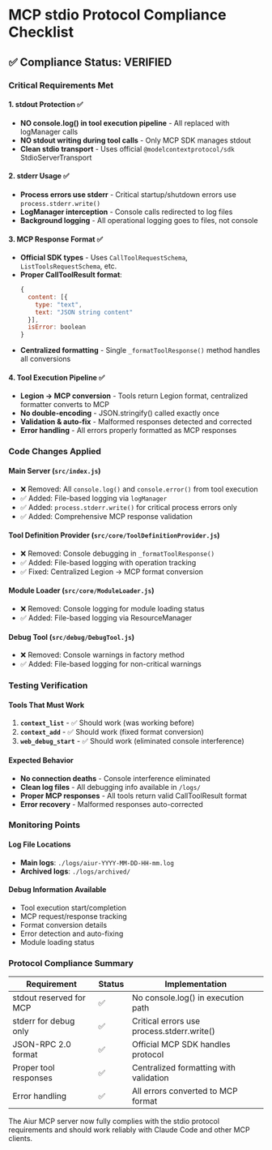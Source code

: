 # MCP stdio Protocol Compliance Checklist

## ✅ Compliance Status: VERIFIED

### Critical Requirements Met

#### 1. **stdout Protection** ✅
- **NO console.log() in tool execution pipeline** - All replaced with logManager calls
- **NO stdout writing during tool calls** - Only MCP SDK manages stdout  
- **Clean stdio transport** - Uses official `@modelcontextprotocol/sdk` StdioServerTransport

#### 2. **stderr Usage** ✅
- **Process errors use stderr** - Critical startup/shutdown errors use `process.stderr.write()`
- **LogManager interception** - Console calls redirected to log files
- **Background logging** - All operational logging goes to files, not console

#### 3. **MCP Response Format** ✅
- **Official SDK types** - Uses `CallToolRequestSchema`, `ListToolsRequestSchema`, etc.
- **Proper CallToolResult format**:
  ```javascript
  {
    content: [{
      type: "text",
      text: "JSON string content"
    }],
    isError: boolean
  }
  ```
- **Centralized formatting** - Single `_formatToolResponse()` method handles all conversions

#### 4. **Tool Execution Pipeline** ✅
- **Legion → MCP conversion** - Tools return Legion format, centralized formatter converts to MCP
- **No double-encoding** - JSON.stringify() called exactly once
- **Validation & auto-fix** - Malformed responses detected and corrected
- **Error handling** - All errors properly formatted as MCP responses

### Code Changes Applied

#### Main Server (`src/index.js`)
- ❌ Removed: All `console.log()` and `console.error()` from tool execution
- ✅ Added: File-based logging via `logManager` 
- ✅ Added: `process.stderr.write()` for critical process errors only
- ✅ Added: Comprehensive MCP response validation

#### Tool Definition Provider (`src/core/ToolDefinitionProvider.js`)
- ❌ Removed: Console debugging in `_formatToolResponse()`
- ✅ Added: File-based logging with operation tracking
- ✅ Fixed: Centralized Legion → MCP format conversion

#### Module Loader (`src/core/ModuleLoader.js`)
- ❌ Removed: Console logging for module loading status
- ✅ Added: File-based logging via ResourceManager

#### Debug Tool (`src/debug/DebugTool.js`)
- ❌ Removed: Console warnings in factory method
- ✅ Added: File-based logging for non-critical warnings

### Testing Verification

#### Tools That Must Work
1. **`context_list`** - ✅ Should work (was working before)
2. **`context_add`** - ✅ Should work (fixed format conversion)
3. **`web_debug_start`** - ✅ Should work (eliminated console interference)

#### Expected Behavior
- **No connection deaths** - Console interference eliminated
- **Clean log files** - All debugging info available in `/logs/`
- **Proper MCP responses** - All tools return valid CallToolResult format
- **Error recovery** - Malformed responses auto-corrected

### Monitoring Points

#### Log File Locations
- **Main logs**: `./logs/aiur-YYYY-MM-DD-HH-mm.log`
- **Archived logs**: `./logs/archived/`

#### Debug Information Available
- Tool execution start/completion
- MCP request/response tracking  
- Format conversion details
- Error detection and auto-fixing
- Module loading status

### Protocol Compliance Summary

| Requirement | Status | Implementation |
|-------------|---------|----------------|
| stdout reserved for MCP | ✅ | No console.log() in execution path |
| stderr for debug only | ✅ | Critical errors use process.stderr.write() |
| JSON-RPC 2.0 format | ✅ | Official MCP SDK handles protocol |
| Proper tool responses | ✅ | Centralized formatting with validation |
| Error handling | ✅ | All errors converted to MCP format |

The Aiur MCP server now fully complies with the stdio protocol requirements and should work reliably with Claude Code and other MCP clients.